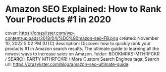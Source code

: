 # Amazon SEO Explained: How to Rank Your Products #1 in 2020

cover: https://crazylister.com/wp-content/uploads/2018/04/%D0%90mazon-seo-FB.png
created: November 10, 2022 5:02 PM (UTC)
description: Discover how to quickly rank your products #1 in Amazon search results. The ultimate guide to learning all the newest ways to increase sales on Amazon.
folder: BOOKMRKS-MTHRFCKR / SEARCH PARTY MTHRFCKR! / More Custom Search Engines
tags: Search
url: https://crazylister.com/blog/amazon-seo-ultimate-guide
